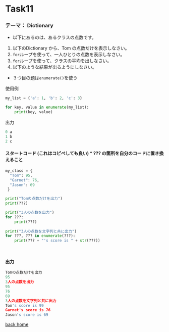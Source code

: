 # Task11
### テーマ： Dictionary

* 以下にあるのは、あるクラスの点数です。
1. 以下のDictionary から、Tom の点数だけを表示しなさい。
2. `for`ループを使って、一人ひとりの点数を表示しなさい。
3. `for`ループを使って、クラスの平均を出しなさい。
4. 以下のような結果が出るようにしなさい。


* ３つ目の題は`enumerate()`を使う

使用例
```python
my_list = {'a': 1, 'b': 2, 'c': 3}

for key, value in enumerate(my_list):
    print(key, value)

```
出力

```python
0 a
1 b
2 c
```


#### スタートコード (これはコピペしても良い)    *  **???** の箇所を自分のコードに置き換えること
```python
my_class = {
  "Tom": 95,
  "Garnet": 76,
  "Jason": 69
 }

print("Tomの点数だけを出力")
print(???)

print("3人の点数を出力")
for ???:
    print(???)
    
print("3人の点数を文字列と共に出力")
for ???, ??? in enumerate(???):
    print(??? + "'s score is " + str(???))




```

#### 出力
```python
Tomの点数だけを出力
95
3人の点数を出力
95
76
69
3人の点数を文字列と共に出力
Tom's score is 99
Garnet's score is 76
Jason's score is 69

```


[back home](https://github.com/Seigakuin/todays_task)
